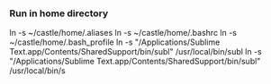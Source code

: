 ### Run in home directory

ln -s ~/castle/home/.aliases
ln -s ~/castle/home/.bashrc
ln -s ~/castle/home/.bash_profile
ln -s "/Applications/Sublime Text.app/Contents/SharedSupport/bin/subl" /usr/local/bin/subl
ln -s "/Applications/Sublime Text.app/Contents/SharedSupport/bin/subl" /usr/local/bin/s